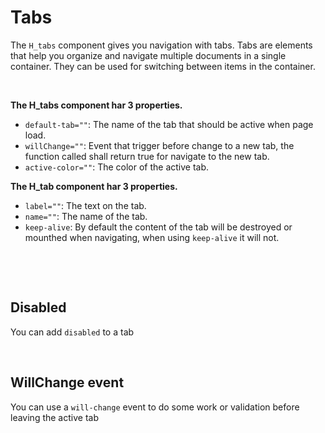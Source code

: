# Tabs

The `H_tabs` component gives you navigation with tabs.
Tabs are elements that help you organize and navigate multiple documents in a single container. They can be used for switching between items in the container.

<br>

**The H_tabs component har 3 properties.**<br>

- `default-tab=""`: The name of the tab that should be active when page load.<br>
- `willChange=""`: Event that trigger before change to a new tab, the function called shall return true for navigate to the new tab.
- `active-color=""`: The color of the active tab.

**The H_tab component har 3 properties.**<br>

- `label=""`: The text on the tab.<br>
- `name=""`: The name of the tab.
- `keep-alive`: By default the content of the tab will be destroyed or mounthed when navigating, when using `keep-alive` it will not.

<br>

<hhl-live-editor title="" htmlCode='
        <template>
        <div h-display="flex" h-flex-direction="column" h-align-items="center" h-gap="1rem">
        <H_btn @click="tab=`tab1`">Tab1</H_btn>
        <H_tabs h-height="20rem" active-color="lime" v-model="tab">
        <H_tab name="tab1" label="Tab 1." keep-alive><div h-height="100%" h-padding="2.5rem">This is TAB 1...</div></H_tab>
        <H_tab name="tab2" label="Tab 2." keep-alive><div h-padding="2.5rem">
        <H_datagrid
        :data-handler="lData"
        data-key="id"  
        >
        <H_column field="id" type="number"></H_column>
        <H_column field="val1" type="string"></H_column>
        <H_column field="val2" type="string" filter="select"></H_column>
        <H_column field="val3" type="string"></H_column>
        <H_column field="val4" type="string"></H_column>
        <H_column field="val5" type="bool"></H_column>
        <H_column field="val6" type="date"></H_column>
        <H_column field="val7" type="string"></H_column>
        </H_datagrid>
        </div></H_tab>
        <H_tab name="tab3" label="Tab 3." keep-alive><div h-padding="2.5rem" >This is TAB 3...</div></H_tab>
        </H_tabs>
        </div>
        </template>
        <script>
        // import { localData } from "HHL-UI/Components/datagrid";  
        const { localData, getData, dateFormat } = fakeImport;
        const lData = new localData();
        const tab = ref("tab3");
        async function load() {
        await lData.startLoading();
        const data = await getData(100);
        lData.setData(data);
        lData.loadData();
        }
        function formatDate(value) {
        return dateFormat.D_01_dec_2021_HHMM(value);
        }
        return { lData,formatDate,tab }
        </script>
'>
</hhl-live-editor>

<br>

## Disabled

You can add `disabled` to a tab<br>

<hhl-live-editor title="" htmlCode='
		<template>
			<div h-display="flex" h-align-items="center" h-gap="1rem">
				<H_tabs h-height="150px">
					<H_tab name="tab1" label="Tab 1."><div h-padding="2.5rem">This is TAB 1...</div></H_tab>
					<H_tab :disabled="true" name="tab2" label="Tab 2."><div h-padding="2.5rem">This is TAB 2...</div></H_tab>
					<H_tab name="tab3" label="Tab 3."><div h-padding="2.5rem">This is TAB 3...</div></H_tab>
				</H_tabs>
			</div>
		</template>
'>
</hhl-live-editor>

<br>

## WillChange event

You can use a `will-change` event to do some work or validation before leaving the active tab<br>

<hhl-live-editor title="" htmlCode='
		<template>
			<div h-display="flex" h-align-items="center" h-gap="1rem">
				<H_tabs :will-change="canChange" h-height="150px">
					<H_tab name="tab1" label="Tab 1."><div h-padding="2.5rem">This is TAB 1...</div></H_tab>
					<H_tab name="tab2" label="Tab 2."><div h-padding="2.5rem">This is TAB 2...</div></H_tab>
					<H_tab name="tab3" label="Tab 3."><div h-padding="2.5rem">This is TAB 3...</div></H_tab>
				</H_tabs>
			</div>
		</template>
		<script>
    function canChange(from,to) {
      if (from==="tab1" || from==="") {return true;}
      if (confirm("Will you navigate away from " + from + " to " + to)) {
					return true;
				} else {
					return false;
				}
			}
			return { canChange }
		</script>
'>
</hhl-live-editor>

<br>
